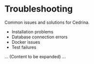 # Troubleshooting

Common issues and solutions for Cedrina.

- Installation problems
- Database connection errors
- Docker issues
- Test failures

... (Content to be expanded) ... 